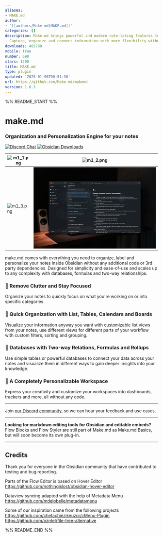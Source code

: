 ```yaml
---
aliases:
- MAKE.md
author:
- '[[authors/Make-md|MAKE.md]]'
categories: []
description: Make.md brings powerful and modern note-taking features to Obsidian.
  Capture, organize and connect information with more flexibility without any code.
downloads: 465780
mobile: true
number: 698
stars: 1200
title: MAKE.md
type: plugin
updated: '2025-01-06T00:51:30'
url: https://github.com/Make-md/makemd
version: 1.0.3
---
```


%% README_START %%

# make.md

### Organization and Personalization Engine for your notes

[![Discord Chat](https://img.shields.io/discord/799706244264362024?color=748AD9&label=discord%20chat)](https://make.md/community) [![Obsidian Downloads](https://img.shields.io/badge/dynamic/json?logo=obsidian&color=%23483699&label=downloads&query=%24%5B%22make-md%22%5D.downloads&url=https%3A%2F%2Fraw.githubusercontent.com%2Fobsidianmd%2Fobsidian-releases%2Fmaster%2Fcommunity-plugin-stats.json)](obsidian://show-plugin?id=make-md)

| ![m1_1.png](https://github.com/Make-md/makemd-docs/blob/main/assets/images/m1_1.png?raw=true) | ![m1_2.png](https://github.com/Make-md/makemd-docs/blob/main/assets/images/m1_2.png?raw=true) |
| --------------------------------------------------------------------------------------------- | --------------------------------------------------------------------------------------------- |
| ![m1_3.png](https://github.com/Make-md/makemd-docs/blob/main/assets/images/m1_3.png?raw=true) | ![m1_4.png](https://github.com/Make-md/makemd-docs/blob/main/assets/images/m1_4.png?raw=true) |

make.md comes with everything you need to organize, label and personalize your notes inside Obsidian without any additional code or 3rd party dependencies. Designed for simplicity and ease-of-use and scales up to any complexity with databases, formulas and two-way relationships.

### 🌳 Remove Clutter and Stay Focused

Organize your notes to quickly focus on what you're working on or into specific categories.

### 🍱 Quick Organization with List, Tables, Calendars and Boards

Visualize your information anyway you want with customizable list views from your notes, use different views for different parts of your workflow with custom filters, sorting and grouping.

### 🧩 Databases with Two-way Relations, Formulas and Rollups

Use simple tables or powerful databases to connect your data across your notes and visualize them in different ways to gain deeper insights into your knowledge.

### 🎨 A Completely Personalizable Workspace

Express your creativity and customize your workspaces into dashboards, trackers and more, all without any code.

---

Join [our Discord community](https://make.md/community), so we can hear your feedback and use cases.

---

**Looking for markdown editing tools for Obsidian and editable embeds?**
Flow Blocks and Flow Styler are still part of Make.md as Make.md Basics, but will soon become its own plug-in.

---

## Credits

Thank you for everyone in the Obsidian community that have contributed to testing and bug reporting.

Parts of the Flow Editor is based on Hover Editor
https://github.com/nothingislost/obsidian-hover-editor

Dataview syncing adapted with the help of Metadata Menu
https://github.com/mdelobelle/metadatamenu

Some of our inspiration came from the following projects
https://github.com/chetachiezikeuzor/cMenu-Plugin
https://github.com/ozntel/file-tree-alternative


%% README_END %%